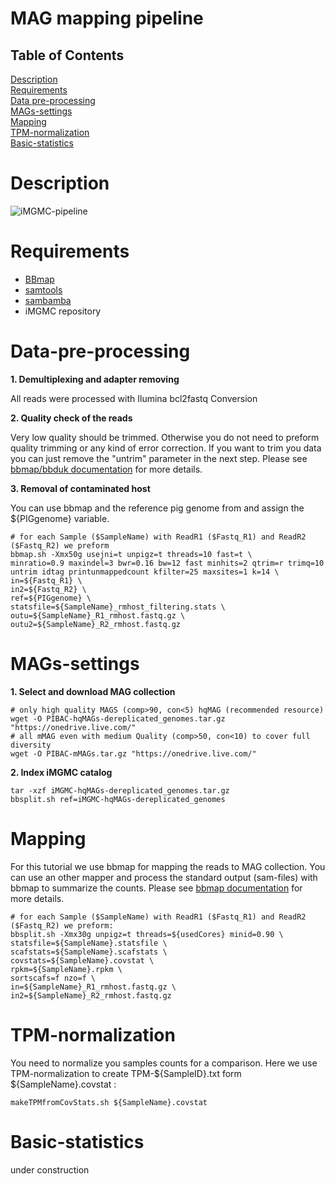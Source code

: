 # MAG mapping pipeline

## Table of Contents

[Description](#Description)  
[Requirements](#Requirements)  
[Data pre-processing](#Data-pre-processing)  
[MAGs-settings](#MAGs-settings)  
[Mapping](#Mapping)  
[TPM-normalization](#TPM-normalization)  
[Basic-statistics](#Basic-statistics)  

# Description

![iMGMC-pipeline](/images/pipeline.png)

# Requirements
* [BBmap](https://sourceforge.net/projects/bbmap/)
* [samtools](http://samtools.sourceforge.net/)
* [sambamba](http://lomereiter.github.io/sambamba/)
* iMGMC repository


# Data-pre-processing

**1. Demultiplexing and adapter removing**

All reads were processed with Ilumina bcl2fastq Conversion

**2. Quality check of the reads**

Very low quality should be trimmed. Otherwise you do not need to preform quality trimming or any kind of error correction. If you want to trim you data you can just remove the "untrim" parameter in the next step. Please see [bbmap/bbduk documentation](https://jgi.doe.gov/data-and-tools/bbtools/bb-tools-user-guide) for more details.

**3. Removal of contaminated host**

You can use bbmap and the reference pig genome from and assign  the ${PIGgenome} variable.

    # for each Sample ($SampleName) with ReadR1 ($Fastq_R1) and ReadR2 ($Fastq_R2) we preform
    bbmap.sh -Xmx50g usejni=t unpigz=t threads=10 fast=t \
    minratio=0.9 maxindel=3 bwr=0.16 bw=12 fast minhits=2 qtrim=r trimq=10 untrim idtag printunmappedcount kfilter=25 maxsites=1 k=14 \
    in=${Fastq_R1} \
    in2=${Fastq_R2} \
    ref=${PIGgenome} \
    statsfile=${SampleName}_rmhost_filtering.stats \
    outu=${SampleName}_R1_rmhost.fastq.gz \
    outu2=${SampleName}_R2_rmhost.fastq.gz

# MAGs-settings

**1. Select and download MAG collection**

    # only high quality MAGS (comp>90, con<5) hqMAG (recommended resource)
	wget -O PIBAC-hqMAGs-dereplicated_genomes.tar.gz "https://onedrive.live.com/"
	# all mMAG even with medium Quality (comp>50, con<10) to cover full diversity
	wget -O PIBAC-mMAGs.tar.gz "https://onedrive.live.com/"
	

**2. Index iMGMC catalog**

	tar -xzf iMGMC-hqMAGs-dereplicated_genomes.tar.gz
    bbsplit.sh ref=iMGMC-hqMAGs-dereplicated_genomes


# Mapping

For this tutorial we use bbmap for mapping the reads to MAG collection. You can use an other mapper and process the standard output (sam-files) with bbmap to summarize the counts. Please see [bbmap documentation](https://jgi.doe.gov/data-and-tools/bbtools/bb-tools-user-guide) for more details.

    # for each Sample ($SampleName) with ReadR1 ($Fastq_R1) and ReadR2 ($Fastq_R2) we preform:
    bbsplit.sh -Xmx30g unpigz=t threads=${usedCores} minid=0.90 \
    statsfile=${SampleName}.statsfile \
    scafstats=${SampleName}.scafstats \
    covstats=${SampleName}.covstat \
    rpkm=${SampleName}.rpkm \
    sortscafs=f nzo=f \
    in=${SampleName}_R1_rmhost.fastq.gz \
    in2=${SampleName}_R2_rmhost.fastq.gz


# TPM-normalization
You need to normalize you samples counts for a comparison. Here we use TPM-normalization to create TPM-${SampleID}.txt form ${SampleName}.covstat :

    makeTPMfromCovStats.sh ${SampleName}.covstat


# Basic-statistics

under construction


